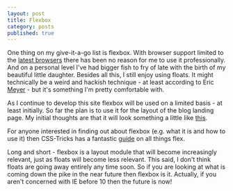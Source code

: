 ```yaml
---
layout: post
title: Flexbox
category: posts
published: true
---
```


One thing on my give-it-a-go list is flexbox. With browser support limited to the <a href="http://caniuse.com/#feat=flexbox" target="_blank">latest browsers</a> there has been no reason for me to use it professionally. And on a personal level I've had bigger fish to fry of late with the birth of my beautiful little daughter. Besides all this, I still enjoy using floats. It might technically be a weird and hackish technique - at least according to Eric <a href="http://shoptalkshow.com/episodes/161-with-eric-meyer/" target="_blank">Meyer</a> - but it's something I'm pretty comfortable with.

As I continue to develop this site flexbox will be used on a limited basis - at least initially. So far the plan is to use it for the layout of the blog landing page. My initial thoughts are that it will look something a little like <a href="http://codepen.io/anon/pen/QbwVor" target="_blank">this</a>.

For anyone interested in finding out about flexbox (e.g. what it is and how to use it) then CSS-Tricks has a fantastic <a href="https://css-tricks.com/snippets/css/a-guide-to-flexbox/">guide</a> on all things flex.

Long and short - flexbox is a layout module that will become increasingly relevant, just as floats will become less relevant. This said, I don't think floats are going away entirely any time soon. So if you are looking at what is coming down the pike in the near future then flexbox is it. Actually, if you aren't concerned with IE before 10 then the future is now!